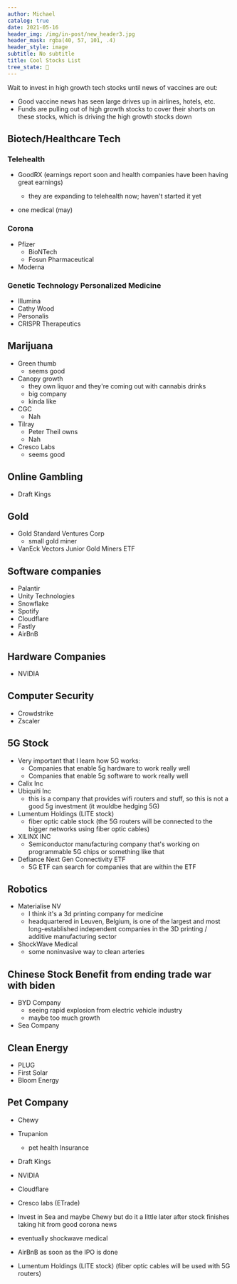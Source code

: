 ```yaml
---
author: Michael
catalog: true
date: 2021-05-16
header_img: /img/in-post/new_header3.jpg
header_mask: rgba(40, 57, 101, .4)
header_style: image
subtitle: No subtitle
title: Cool Stocks List
tree_state: 🌱
---
```


Wait to invest in high growth tech stocks until news of vaccines are out:

- Good vaccine news has seen large drives up in airlines, hotels, etc.
- Funds are pulling out of high growth stocks to cover their shorts on these stocks, which is driving the high growth stocks down

## Biotech/Healthcare Tech 

### Telehealth

- GoodRX (earnings report soon and health companies have been having great earnings)
  - they are expanding to telehealth now; haven't started it yet

- one medical (may)

### Corona

- Pfizer
  - BioNTech
  - Fosun Pharmaceutical
- Moderna

### Genetic Technology Personalized Medicine

- Illumina
- Cathy Wood
- Personalis
- CRISPR Therapeutics

## Marijuana

- Green thumb
  - seems good
- Canopy growth 
  - they own liquor and they're coming out with cannabis drinks
  - big company
  - kinda like
- CGC
  - Nah
- Tilray
  - Peter Theil owns
  - Nah
- Cresco Labs
  - seems good

## Online Gambling

- Draft Kings

## Gold

- Gold Standard Ventures Corp
  - small gold miner
- VanEck Vectors Junior Gold Miners ETF

## Software companies

- Palantir
- Unity Technologies
- Snowflake
- Spotify
- Cloudflare
- Fastly
- AirBnB

## Hardware Companies

- NVIDIA

## Computer Security

- Crowdstrike
- Zscaler

## 5G Stock

- Very important that I learn how 5G works:
  - Companies that enable 5g hardware to work really well
  - Companies that enable 5g software to work really well
- Calix Inc
- Ubiquiti Inc
  - this is a company that provides wifi routers and stuff, so this is not a good 5g investment (it wouldbe hedging 5G)
- Lumentum Holdings (LITE stock)
  - fiber optic cable stock (the 5G routers will be connected to the bigger networks using fiber optic cables)
- XILINX INC
  - Semiconductor manufacturing company that's working on programmable 5G chips or something like that
- Defiance Next Gen Connectivity ETF
  - 5G ETF can search for companies that are within the ETF

## Robotics

- Materialise NV
  - I think it's a 3d printing company for medicine
  - headquartered in Leuven, Belgium, is one of the largest and most long-established independent companies in the 3D printing / additive manufacturing sector
- ShockWave Medical
  - some noninvasive way to clean arteries

## Chinese Stock Benefit from ending trade war with biden

- BYD Company
  - seeing rapid explosion from electric vehicle industry
  - maybe too much growth
- Sea Company

## Clean Energy

- PLUG
- First Solar
- Bloom Energy

## Pet Company

- Chewy
- Trupanion
  - pet health Insurance





- Draft Kings
- NVIDIA
- Cloudflare
- Cresco labs (ETrade)





- Invest in Sea and maybe Chewy but do it a little later after stock finishes taking hit from good corona news

- eventually shockwave medical
- AirBnB as soon as the IPO is done
- Lumentum Holdings (LITE stock) (fiber optic cables will be used with 5G routers)